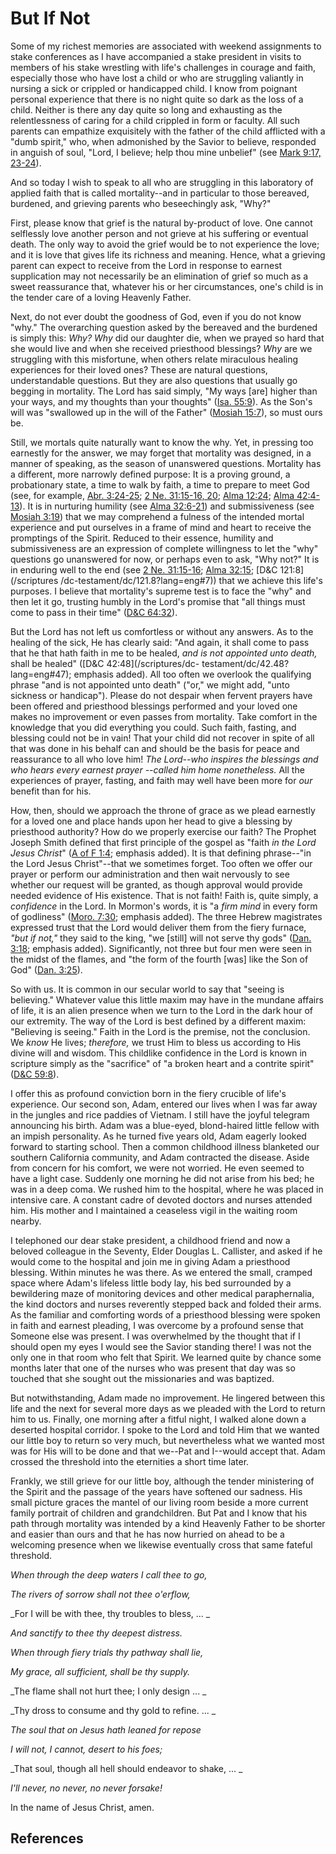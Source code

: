 # But If Not

Some of my richest memories are associated with weekend assignments to stake
conferences as I have accompanied a stake president in visits to members of
his stake wrestling with life's challenges in courage and faith, especially
those who have lost a child or who are struggling valiantly in nursing a sick
or crippled or handicapped child. I know from poignant personal experience
that there is no night quite so dark as the loss of a child. Neither is there
any day quite so long and exhausting as the relentlessness of caring for a
child crippled in form or faculty. All such parents can empathize exquisitely
with the father of the child afflicted with a "dumb spirit," who, when
admonished by the Savior to believe, responded in anguish of soul, "Lord, I
believe; help thou mine unbelief" (see [Mark 9:17,
23-24](/scriptures/nt/mark/9.17,23-24?lang=eng#16)).

And so today I wish to speak to all who are struggling in this laboratory of
applied faith that is called mortality--and in particular to those bereaved,
burdened, and grieving parents who beseechingly ask, "Why?"

First, please know that grief is the natural by-product of love. One cannot
selflessly love another person and not grieve at his suffering or eventual
death. The only way to avoid the grief would be to not experience the love;
and it is love that gives life its richness and meaning. Hence, what a
grieving parent can expect to receive from the Lord in response to earnest
supplication may not necessarily be an elimination of grief so much as a sweet
reassurance that, whatever his or her circumstances, one's child is in the
tender care of a loving Heavenly Father.

Next, do not ever doubt the goodness of God, even if you do not know "why."
The overarching question asked by the bereaved and the burdened is simply
this: _Why? Why_ did our daughter die, when we prayed so hard that she would
live and when she received priesthood blessings? _Why_ are we struggling with
this misfortune, when others relate miraculous healing experiences for their
loved ones? These are natural questions, understandable questions. But they
are also questions that usually go begging in mortality. The Lord has said
simply, "My ways [are] higher than your ways, and my thoughts than your
thoughts" ([Isa. 55:9](/scriptures/ot/isa/55.9?lang=eng#8)). As the Son's will
was "swallowed up in the will of the Father" ([Mosiah
15:7](/scriptures/bofm/mosiah/15.7?lang=eng#6)), so must ours be.

Still, we mortals quite naturally want to know the why. Yet, in pressing too
earnestly for the answer, we may forget that mortality was designed, in a
manner of speaking, as the season of unanswered questions. Mortality has a
different, more narrowly defined purpose: It is a proving ground, a
probationary state, a time to walk by faith, a time to prepare to meet God
(see, for example, [Abr. 3:24-25](/scriptures/pgp/abr/3.24-25?lang=eng#23); [2
Ne. 31:15-16, 20](/scriptures/bofm/2-ne/31.15-16,20?lang=eng#14); [Alma
12:24](/scriptures/bofm/alma/12.24?lang=eng#23); [Alma
42:4-13](/scriptures/bofm/alma/42.4-13?lang=eng#3)). It is in nurturing
humility (see [Alma 32:6-21](/scriptures/bofm/alma/32.6-21?lang=eng#5)) and
submissiveness (see [Mosiah 3:19](/scriptures/bofm/mosiah/3.19?lang=eng#18))
that we may comprehend a fulness of the intended mortal experience and put
ourselves in a frame of mind and heart to receive the promptings of the
Spirit. Reduced to their essence, humility and submissiveness are an
expression of complete willingness to let the "why" questions go unanswered
for now, or perhaps even to ask, "Why not?" It is in enduring well to the end
(see [2 Ne. 31:15-16](/scriptures/bofm/2-ne/31.15-16?lang=eng#14); [Alma
32:15](/scriptures/bofm/alma/32.15?lang=eng#14); [D&amp;C 121:8](/scriptures
/dc-testament/dc/121.8?lang=eng#7)) that we achieve this life's purposes. I
believe that mortality's supreme test is to face the "why" and then let it go,
trusting humbly in the Lord's promise that "all things must come to pass in
their time" ([D&amp;C 64:32](/scriptures/dc-testament/dc/64.32?lang=eng#31)).

But the Lord has not left us comfortless or without any answers. As to the
healing of the sick, He has clearly said: "And again, it shall come to pass
that he that hath faith in me to be healed, _and is not appointed unto death,_
shall be healed" ([D&amp;C 42:48](/scriptures/dc-
testament/dc/42.48?lang=eng#47); emphasis added). All too often we overlook
the qualifying phrase "and is not appointed unto death" ("or," we might add,
"unto sickness or handicap"). Please do not despair when fervent prayers have
been offered and priesthood blessings performed and your loved one makes no
improvement or even passes from mortality. Take comfort in the knowledge that
you did everything you could. Such faith, fasting, and blessing could not be
in vain! That your child did not recover in spite of all that was done in his
behalf can and should be the basis for peace and reassurance to all who love
him! _The Lord--who inspires the blessings and who hears every earnest prayer
--called him home nonetheless._ All the experiences of prayer, fasting, and
faith may well have been more for _our_ benefit than for his.

How, then, should we approach the throne of grace as we plead earnestly for a
loved one and place hands upon her head to give a blessing by priesthood
authority? How do we properly exercise our faith? The Prophet Joseph Smith
defined that first principle of the gospel as "faith _in the Lord Jesus
Christ_" ([A of F 1:4](/scriptures/pgp/a-of-f/1.4?lang=eng#3); emphasis
added). It is that defining phrase--"in the Lord Jesus Christ"--that we
sometimes forget. Too often we offer our prayer or perform our administration
and then wait nervously to see whether our request will be granted, as though
approval would provide needed evidence of His existence. That is not faith!
Faith is, quite simply, a _confidence_ in the Lord. In Mormon's words, it is
"a _firm mind_ in every form of godliness" ([Moro.
7:30](/scriptures/bofm/moro/7.30?lang=eng#29); emphasis added). The three
Hebrew magistrates expressed trust that the Lord would deliver them from the
fiery furnace, _"but if not,"_ they said to the king, "we [still] will not
serve thy gods" ([Dan. 3:18](/scriptures/ot/dan/3.18?lang=eng#17); emphasis
added). Significantly, not three but four men were seen in the midst of the
flames, and "the form of the fourth [was] like the Son of God" ([Dan.
3:25](/scriptures/ot/dan/3.25?lang=eng#24)).

So with us. It is common in our secular world to say that "seeing is
believing." Whatever value this little maxim may have in the mundane affairs
of life, it is an alien presence when we turn to the Lord in the dark hour of
our extremity. The way of the Lord is best defined by a different maxim:
"Believing is seeing." Faith in the Lord is the premise, not the conclusion.
We _know_ He lives; _therefore,_ we trust Him to bless us according to His
divine will and wisdom. This childlike confidence in the Lord is known in
scripture simply as the "sacrifice" of "a broken heart and a contrite spirit"
([D&amp;C 59:8](/scriptures/dc-testament/dc/59.8?lang=eng#7)).

I offer this as profound conviction born in the fiery crucible of life's
experience. Our second son, Adam, entered our lives when I was far away in the
jungles and rice paddies of Vietnam. I still have the joyful telegram
announcing his birth. Adam was a blue-eyed, blond-haired little fellow with an
impish personality. As he turned five years old, Adam eagerly looked forward
to starting school. Then a common childhood illness blanketed our southern
California community, and Adam contracted the disease. Aside from concern for
his comfort, we were not worried. He even seemed to have a light case.
Suddenly one morning he did not arise from his bed; he was in a deep coma. We
rushed him to the hospital, where he was placed in intensive care. A constant
cadre of devoted doctors and nurses attended him. His mother and I maintained
a ceaseless vigil in the waiting room nearby.

I telephoned our dear stake president, a childhood friend and now a beloved
colleague in the Seventy, Elder Douglas L. Callister, and asked if he would
come to the hospital and join me in giving Adam a priesthood blessing. Within
minutes he was there. As we entered the small, cramped space where Adam's
lifeless little body lay, his bed surrounded by a bewildering maze of
monitoring devices and other medical paraphernalia, the kind doctors and
nurses reverently stepped back and folded their arms. As the familiar and
comforting words of a priesthood blessing were spoken in faith and earnest
pleading, I was overcome by a profound sense that Someone else was present. I
was overwhelmed by the thought that if I should open my eyes I would see the
Savior standing there! I was not the only one in that room who felt that
Spirit. We learned quite by chance some months later that one of the nurses
who was present that day was so touched that she sought out the missionaries
and was baptized.

But notwithstanding, Adam made no improvement. He lingered between this life
and the next for several more days as we pleaded with the Lord to return him
to us. Finally, one morning after a fitful night, I walked alone down a
deserted hospital corridor. I spoke to the Lord and told Him that we wanted
our little boy to return so very much, but nevertheless what we wanted most
was for His will to be done and that we--Pat and I--would accept that. Adam
crossed the threshold into the eternities a short time later.

Frankly, we still grieve for our little boy, although the tender ministering
of the Spirit and the passage of the years have softened our sadness. His
small picture graces the mantel of our living room beside a more current
family portrait of children and grandchildren. But Pat and I know that his
path through mortality was intended by a kind Heavenly Father to be shorter
and easier than ours and that he has now hurried on ahead to be a welcoming
presence when we likewise eventually cross that same fateful threshold.

_When through the deep waters I call thee to go,_

_The rivers of sorrow shall not thee o'erflow,_

_For I will be with thee, thy troubles to bless, ... _

_And sanctify to thee thy deepest distress._

_When through fiery trials thy pathway shall lie,_

_My grace, all sufficient, shall be thy supply._

_The flame shall not hurt thee; I only design ... _

_Thy dross to consume and thy gold to refine. ... _

_The soul that on Jesus hath leaned for repose_

_I will not, I cannot, desert to his foes;_

_That soul, though all hell should endeavor to shake, ... _

_I'll never, no never, no never forsake!_

In the name of Jesus Christ, amen.

## References

